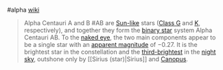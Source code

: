 #alpha 
[wiki](https://en.wikipedia.org/wiki/Alpha_Centauri)
> Alpha Centauri A and B #AB are [Sun-like](https://en.wikipedia.org/wiki/Sun-like "Sun-like") stars ([Class G](https://en.wikipedia.org/wiki/G-type_main-sequence_star "G-type main-sequence star") and [K](https://en.wikipedia.org/wiki/K-type_main-sequence_star "K-type main-sequence star"), respectively), and together they form the [binary star](https://en.wikipedia.org/wiki/Binary_star "Binary star") system Alpha Centauri AB. To the [naked eye](https://en.wikipedia.org/wiki/Naked_eye "Naked eye"), the two main components appear to be a single star with an [apparent magnitude](https://en.wikipedia.org/wiki/Apparent_magnitude "Apparent magnitude") of −0.27. It is the brightest star in the constellation and the [third-brightest](https://en.wikipedia.org/wiki/List_of_brightest_stars "List of brightest stars") in the [night sky](https://en.wikipedia.org/wiki/Night_sky "Night sky"), outshone only by [[Sirius (star)|Sirius]] and [Canopus](https://en.wikipedia.org/wiki/Canopus "Canopus").